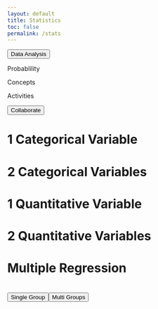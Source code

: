 ```yaml
---
layout: default
title: Statistics
toc: false
permalink: /stats
---
```

<body class="light">
<div class="options">
  <div>
    <button class="stats-dropdown" onclick="toggleDropdown()">Data Analysis</button>
    <div class="dropdown-content" id="statsDropdown">
        <p>Probablility</p>
        <p>Concepts</p>
        <p>Activities</p>
    </div>
  </div>
  <button class="button">Collaborate</button>
</div>
<div class="stats">
    <h1><div class="stats-container">1 Categorical Variable</div></h1>
    <h1><div class="stats-container">2 Categorical Variables</div></h1>
    <h1><div class="stats-container">1 Quantitative Variable</div></h1>
    <h1><div class="stats-container">2 Quantitative Variables</div></h1>
    <h1><div class="stats-container">Multiple Regression</div></h1>
    <h1><div class="stats-container"><button class="button single-group">Single Group</button><button class="button multi-group">Multi Groups</button></div></h1>
</div>
<script>
window.onload = (event) => {
      console.log("Page is fully loaded");
      let DarkMode = localStorage.getItem('DarkMode');
      DarkMode = (DarkMode === 'true'); // Convert to boolean
      console.log(DarkMode);
      if (DarkMode) {
        document.body.classList.add('dark');
        document.body.classList.remove('light');
      } else {
        document.body.classList.add('light');
        document.body.classList.remove('dark');
      }
};
function toggleDropdown() {
  var dropdown = document.getElementById("statsDropdown");
  dropdown.style.display = (dropdown.style.display === "block") ? "none" : "block";
  }
  window.onclick = function(event) {
    if (!event.target.matches('.stats-dropdown')) {
      var dropdown = document.getElementById("statsDropdown");
      if (dropdown.style.display === "block") {
        dropdown.style.display = "none";
      }
    }
  }
  document.querySelectorAll('.button').forEach(button => {
    button.addEventListener('click', () => {
      button.classList.toggle('active');
    });
  });
  const singleGroupBtn = document.querySelector('.single-group');
  const multiGroupBtn = document.querySelector('.multi-group');
  singleGroupBtn.addEventListener('click', toggleActive);
  multiGroupBtn.addEventListener('click', toggleActive);
  function toggleActive(event) {
    singleGroupBtn.classList.remove('active');
    multiGroupBtn.classList.remove('active');
    event.currentTarget.classList.add('active');
  }
</script>
